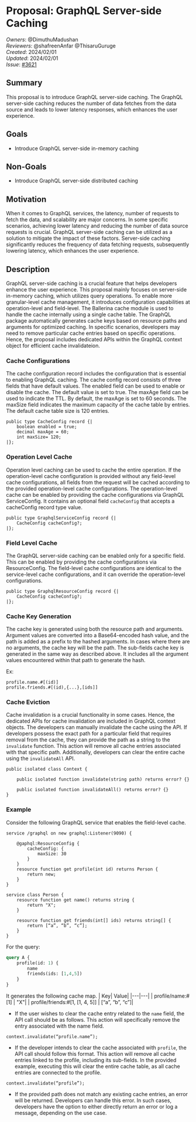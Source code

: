 # Proposal: GraphQL Server-side Caching

_Owners_: @DimuthuMadushan  \
_Reviewers_: @shafreenAnfar @ThisaruGuruge  \
_Created_: 2024/02/01  \
_Updated_: 2024/02/01  \
_Issue_: [#3621](https://github.com/ballerina-platform/ballerina-library/issues/3621)

## Summary

This proposal is to introduce GraphQL server-side caching. The GraphQL server-side caching reduces the number of data fetches from the data source and leads to lower latency responses, which enhances the user experience.

## Goals

* Introduce GraphQL server-side in-memory caching

## Non-Goals

* Introduce GraphQL server-side distributed caching

## Motivation

When it comes to GraphQL services, the latency, number of requests to fetch the data, and scalability are major concerns. In some specific scenarios, achieving lower latency and reducing the number of data source requests is crucial. GraphQL server-side caching can be utilized as a solution to mitigate the impact of these factors. Server-side caching significantly reduces the frequency of data fetching requests, subsequently lowering latency, which enhances the user experience.

## Description

GraphQL server-side caching is a crucial feature that helps developers enhance the user experience. This proposal mainly focuses on server-side in-memory caching, which utilizes query operations. To enable more granular-level cache management, it introduces configuration capabilities at operation-level and field-level. The Ballerina cache module is used to handle the cache internally using a single cache table. The GraphQL package automatically generates cache keys based on resource paths and arguments for optimized caching. In specific scenarios, developers may need to remove particular cache entries based on specific operations. Hence, the proposal includes dedicated APIs within the GraphQL context object for efficient cache invalidateion.

### Cache Configurations

The cache configuration record includes the configuration that is essential to enabling GraphQL caching. The cache config record consists of three fields that have default values. The enabled field can be used to enable or disable the cache. The default value is set to true. The maxAge field can be used to indicate the TTL. By default, the maxAge is set to 60 seconds. The maxSize field indicates the maximum capacity of the cache table by entries. The default cache table size is 120 entries.

```ballerina
public type CacheConfig record {|
    boolean enabled = true;
    decimal maxAge = 60;
    int maxSize= 120;
|};
```

### Operation Level Cache

Operation level caching can be used to cache the entire operation. If the operation-level cache configuration is provided without any field-level cache configurations, all fields from the request will be cached according to the provided operation-level cache configurations. The operation-level cache can be enabled by providing the cache configurations via GraphQL ServiceConfig. It contains an optional field `cacheConfig` that accepts a cacheConfig record type value.

```ballerina
public type GraphqlServiceConfig record {|
    CacheConfig cacheConfig?;
|};
```

### Field Level Cache

The GraphQL server-side caching can be enabled only for a specific field. This can be enabled by providing the cache configurations via ResourceConfig. The field-level cache configurations are identical to the service-level cache configurations, and it can override the operation-level configurations.

```ballerina
public type GraphqlResourceConfig record {|
    CacheConfig cacheConfig?;
|};
```

### Cache Key Generation

The cache key is generated using both the resource path and arguments. Argument values are converted into a Base64-encoded hash value, and the path is added as a prefix to the hashed arguments. In cases where there are no arguments, the cache key will be the path. The sub-fields cache key is generated in the same way as described above. It includes all the argument values encountered within that path to generate the hash.

Ex:

```shell
profile.name.#[(id)]
profile.friends.#[(id),{...},[ids]]
```

### Cache Eviction

Cache invalidation is a crucial functionality in some cases. Hence, the dedicated APIs for cache invalidation are included in GraphQL context objects. The developers can manually invalidate the cache using the API. If developers possess the exact path for a particular field that requires removal from the cache, they can provide the path as a string to the `invalidate` function. This action will remove all cache entries associated with that specific path. Additionally, developers can clear the entire cache using the `invalidateAll` API.

```ballerina
public isolated class Context {

    public isolated function invalidate(string path) returns error? {}

    public isolated function invalidateAll() returns error? {}
}
```

### Example

Consider the following GraphQL service that enables the field-level cache.

```ballerina
service /graphql on new graphql:Listener(9090) {

    @gaphql:ResourceConfig {
        cacheConfig: {
            maxSize: 30
        }
    }
    resource function get profile(int id) returns Person {
        return new;
    }
}

service class Person {
    resource function get name() returns string {
        return "X";
    }

    resource function get friends(int[] ids) returns string[] {
        return [“a”, “b”, “c”];
    }
}
```

For the query:

```graphql
query A {
    profile(id: 1) {
        name
        friends(ids: [1,4,5])
    }
}
```

It generates the following cache map.
| Key| Value|
|---|---|
| profile/name:#[1] |  "X"|
| profile/friends:#[1, [1, 4, 5]] |   [“a”, “b”, “c”]|

* If the user wishes to clear the cache entry related to the `name` field, the API call should be as follows. This action will specifically remove the entry associated with the name field.

```ballerina
context.invalidate(“profile.name”);
```

* If the developer intends to clear the cache associated with `profile`, the API call should follow this format. This action will remove all cache entries linked to the profile, including its sub-fields. In the provided example, executing this will clear the entire cache table, as all cache entries are connected to the profile.

```ballerina
context.invalidate(“profile”);
```

* If the provided path does not match any existing cache entries, an error will be returned. Developers can handle this error. In such cases, developers have the option to either directly return an error or log a message, depending on the use case.
